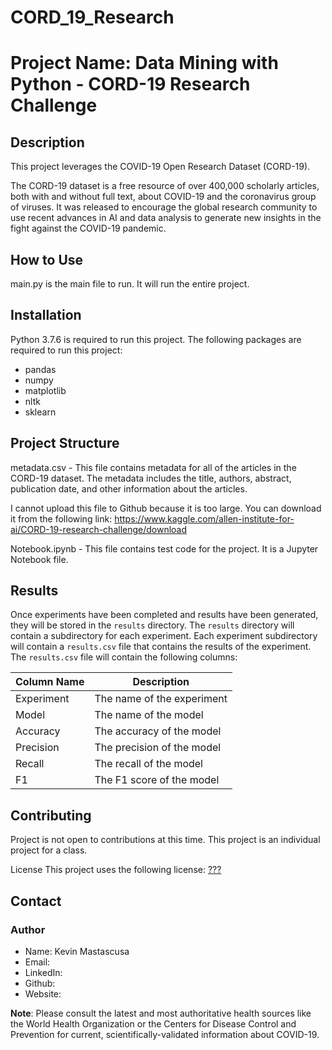 # CORD_19_Research

# Project Name: Data Mining with Python - CORD-19 Research Challenge

## Description

This project leverages the COVID-19 Open Research Dataset (CORD-19).

The CORD-19 dataset is a free resource of over 400,000 scholarly articles, both with and without full text, about COVID-19 and the coronavirus group of viruses. It was released to encourage the global research community to use recent advances in AI and data analysis to generate new insights in the fight against the COVID-19 pandemic.

## How to Use
main.py is the main file to run. It will run the entire project.

## Installation

Python 3.7.6 is required to run this project. The following packages are required to run this project:

* pandas
* numpy
* matplotlib
* nltk
* sklearn

## Project Structure

metadata.csv - This file contains metadata for all of the articles in the CORD-19 dataset. The metadata includes the title, authors, abstract, publication date, and other information about the articles.

I cannot upload this file to Github because it is too large. You can download it from the following link: https://www.kaggle.com/allen-institute-for-ai/CORD-19-research-challenge/download

Notebook.ipynb - This file contains test  code for the project. It is a Jupyter Notebook file.

## Results

Once experiments have been completed and results have been generated, they will be stored in the `results` directory. The `results` directory will contain a subdirectory for each experiment. Each experiment subdirectory will contain a `results.csv` file that contains the results of the experiment. The `results.csv` file will contain the following columns:


| Column Name | Description |
| ----------- | ----------- |
| Experiment | The name of the experiment |
| Model | The name of the model |
| Accuracy | The accuracy of the model |
| Precision | The precision of the model |
| Recall | The recall of the model |
| F1 | The F1 score of the model |

## Contributing

Project is not open to contributions at this time. This project is an individual project for a class.

License
This project uses the following license: [???]()

## Contact
### Author
* Name: Kevin Mastascusa
* Email:
* LinkedIn: 
* Github:
* Website:


**Note**: Please consult the latest and most authoritative health sources like the World Health Organization or the Centers for Disease Control and Prevention for current, scientifically-validated information about COVID-19.
